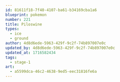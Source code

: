 ```yaml
---
id: 81611f18-7f40-4107-ba61-b34169cba1a6
blueprint: pokemon
number: 221
title: Piloswine
types:
  - ice
  - ground
author: 4d8d6ede-5963-429f-9c2f-74b897007e0c
updated_by: 4d8d6ede-5963-429f-9c2f-74b897007e0c
updated_at: 1716582434
tags:
  - stage-1
art:
  - a5599dca-46c2-4638-9ed5-eec31816fe6a
---
```


